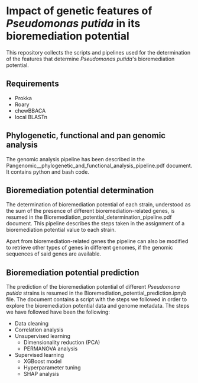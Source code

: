 # Impact of genetic features of *Pseudomonas putida* in its bioremediation potential
This repository collects the scripts and pipelines used for the determination of the features that determine *Pseudomonas putida*'s bioremediation potential.
## Requirements
- Prokka
- Roary
- chewBBACA
- local BLASTn
## Phylogenetic, functional and pan genomic analysis
The genomic analysis pipeline has been described in the Pangenomic__phylogenetic_and_functional_analysis_pipeline.pdf document. It contains python and bash code. 
## Bioremediation potential determination
The determination of bioremediation potential of each strain, understood as the sum of the presence of different bioremediation-related genes, is resumed in the Bioremediation_potential_determination_pipeline.pdf document. 
This pipeline describes the steps taken in the assignment of a bioremediation potential value to each strain.

Apart from bioremediation-related genes the pipeline can also be modified to retrieve other types of genes in different genomes, if the genomic sequences of said genes are available. 

## Bioremediation potential prediction
The prediction of the bioremediation potential of different *Pseudomona putida* strains is resumed in the Bioremediation_potential_prediction.ipnyb file. 
The document contains a script with the steps we followed in order to explore the bioremediation potential data and genome metadata. The steps we have followed have been the following:
- Data cleaning
- Correlation analysis
- Unsupervised learning
  - Dimensionality reduction (PCA)
  - PERMANOVA analysis
- Supervised learning
  - XGBoost model
  - Hyperparameter tuning
  - SHAP analysis

